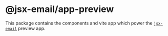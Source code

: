 # @jsx-email/app-preview

This package contains the components and vite app which power the [`jsx-email`](https://github.com/shellscape/jsx-email) preview app.
